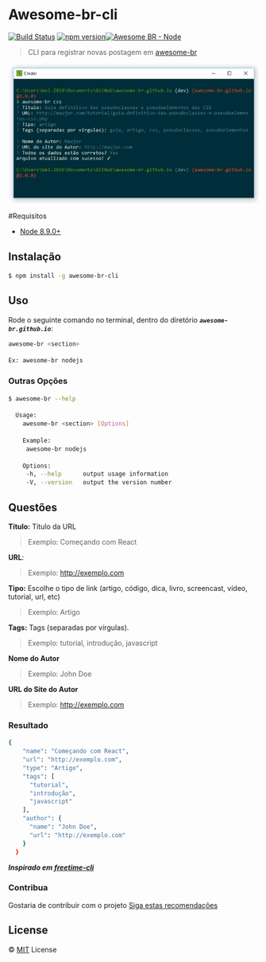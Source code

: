 # Awesome-br-cli
[![Build Status](https://travis-ci.org/welksonramos/awesome-br-cli.svg?branch=master)](https://travis-ci.org/welksonramos/awesome-br-cli) [![npm version](https://img.shields.io/npm/v/awesome-br-cli.svg)](https://www.npmjs.com/package/awesome-br-cli)[![Awesome BR - Node](https://img.shields.io/badge/awesome--br.com-node-green.svg)](http://awesome-br.com/#/node)
> CLI para registrar novas postagem em [awesome-br](https://github.com/awesome-br)

![Demo](screenshot-cli.png)

#Requisitos
- [Node 8.9.0+](http://nodejs.org)

## Instalação

```bash
$ npm install -g awesome-br-cli

```

## Uso

Rode o seguinte comando no terminal, dentro do diretório **_`awesome-br.github.io`_**:

```bash
awesome-br <section>

Ex: awesome-br nodejs
```
### Outras Opções
```bash
$ awesome-br --help

  Usage: 
    awesome-br <section> [Options]

    Example:
     awesome-br nodejs

    Options:
     -h, --help      output usage information
     -V, --version   output the version number
```

## Questões

**Título:** Título da URL
> Exemplo: Começando com React

**URL**:
> Exemplo: http://exemplo.com

**Tipo:** Escolhe o tipo de link (artigo, código, dica, livro, screencast, vídeo, tutorial, url, etc)
> Exemplo: Artigo

**Tags:** Tags (separadas por vírgulas).
> Exemplo: tutorial, introdução, javascript

**Nome do Autor**
> Exemplo: John Doe

**URL do Site do Autor**
> Exemplo: http://exemplo.com

### Resultado
```bash
{
    "name": "Começando com React",
    "url": "http://exemplo.com",
    "type": "Artigo",
    "tags": [
      "tutorial",
      "introdução",
      "javascript"
    ],
    "author": {
      "name": "John Doe",
      "url": "http://exemplo.com"
    }
  }
```
***Inspirado em _[freetime-cli](https://github.com/free-time/freetime-cli)_***

### Contribua
Gostaria de contribuir com o projeto [Siga estas recomendações](CONTRIBUTING.md)

## License

&copy; [MIT](LICENSE) License
